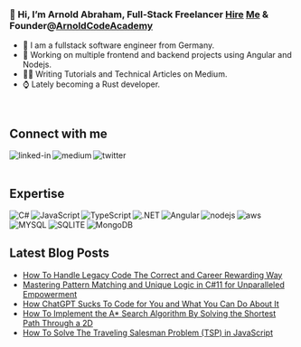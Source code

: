 ### 👋 Hi, I’m Arnold Abraham, Full-Stack Freelancer [Hire](https://www.freelancermap.de/freelancer-verzeichnis/profile/entwicklung/367608-profil-arnold-abraham-full-stack-web-developer-firmware-developer-videokurse-software-entwicklung-medium-autor-aus-nordrhein-westfalen-wermelskirchen.html) [Me](https://www.linkedin.com/in/arnold-abraham/) & Founder@[ArnoldCodeAcademy](www.arnoldcode.com)

- 🔎 I am a fullstack software engineer from Germany.
- 🔭 Working on multiple frontend and backend projects using Angular and Nodejs.
- ✍🏻 Writing Tutorials and Technical Articles on Medium.
- ⌚ Lately becoming a Rust developer.
<br>

## Connect with me
[<img align="left" alt="linked-in" src="https://img.shields.io/badge/linkedin-%230077B5.svg?&style=for-the-badge&logo=linkedin&logoColor=white" />](https://www.linkedin.com/in/arnold-abraham/)
[<img align="left" alt="medium" src="https://img.shields.io/badge/medium-%2312100E.svg?&style=for-the-badge&logo=medium&logoColor=white" />](https://arnoldcode.medium.com/)
[<img align="left" alt="twitter" src="https://img.shields.io/badge/twitter-%231DA1F2.svg?&style=for-the-badge&logo=twitter&logoColor=white" />](https://twitter.com/ArnoldAbrahamP1)
<br>
<br>
## Expertise

<img align="left" alt="C#" src="https://img.shields.io/badge/C%23-239120?style=for-the-badge&logo=c-sharp&logoColor=white" />
<img align="left" alt="JavaScript" src="https://img.shields.io/badge/JavaScript-323330?style=for-the-badge&logo=javascript&logoColor=F7DF1E" />
<img align="left" alt="TypeScript" src="https://img.shields.io/badge/TypeScript-007ACC?style=for-the-badge&logo=typescript&logoColor=white" />
<img align="left" alt=".NET" src="https://img.shields.io/badge/.NET-5C2D91?style=for-the-badge&logo=.net&logoColor=white" />
<img align="left" alt="Angular" src="https://img.shields.io/badge/Angular-DD0031?style=for-the-badge&logo=angular&logoColor=white" />
<img align="left" alt="nodejs" src="https://img.shields.io/badge/node.js%20-%2343853D.svg?&style=for-the-badge&logo=node.js&logoColor=white" />
<img align="left" alt="aws" src="https://img.shields.io/badge/Amazon%20AWS-%23232F3E?logo=amazon-aws&logoColor=white&style=for-the-badge" />
<img align="left" alt="MYSQL" src="https://img.shields.io/badge/MySQL-00000F?style=for-the-badge&logo=mysql&logoColor=white" />
<img align="left" alt="SQLITE" src="https://img.shields.io/badge/SQLite-07405E?style=for-the-badge&logo=sqlite&logoColor=white" />
<img align="left" alt="MongoDB" src="https://img.shields.io/badge/MongoDB-4EA94B?style=for-the-badge&logo=mongodb&logoColor=white" />
<br>
<br>

## Latest Blog Posts
<!-- BLOG-POST-LIST:START -->
- [How To Handle Legacy Code The Correct and Career Rewarding Way](https://arnoldcode.medium.com/how-to-handle-legacy-code-the-correct-and-career-rewarding-way-2b02a94d00a4?source=rss-857fb75dacea------2)
- [Mastering Pattern Matching and Unique Logic in C#11 for Unparalleled Empowerment](https://medium.com/codex/mastering-pattern-matching-and-unique-logic-in-c-11-for-unparalleled-empowerment-9508e85949f4?source=rss-857fb75dacea------2)
- [How ChatGPT Sucks To Code for You and What You Can Do About It](https://medium.com/codex/how-sudolang-proves-chatgpt-to-support-developers-not-busts-the-coders-jobs-a607246485e2?source=rss-857fb75dacea------2)
- [How To Implement the A* Search Algorithm By Solving the Shortest Path Through a 2D](https://arnoldcode.medium.com/how-to-implement-the-a-search-algorithm-by-solving-the-shortest-path-through-a-2d-6f97dd75309e?source=rss-857fb75dacea------2)
- [How To Solve The Traveling Salesman Problem &lpar;TSP&rpar; in JavaScript](https://arnoldcode.medium.com/how-to-solve-the-traveling-salesman-problem-tsp-in-javascript-ccc36fcd817a?source=rss-857fb75dacea------2)
<!-- BLOG-POST-LIST:END -->
